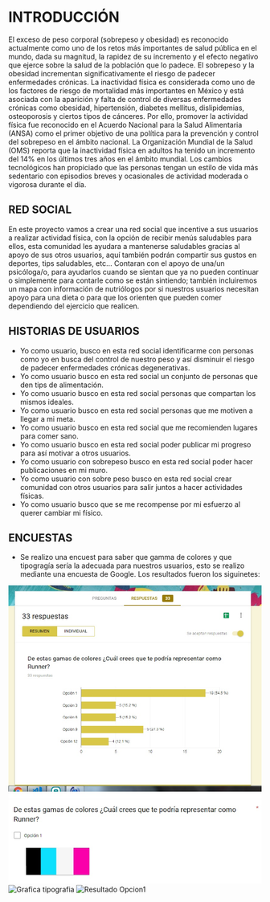# INTRODUCCIÓN

El exceso de peso corporal (sobrepeso y obesidad) es reconocido actualmente como uno de los retos más importantes de salud pública en el mundo, dada su magnitud, la rapidez de su incremento y el efecto negativo que ejerce sobre la salud de la población que lo padece. El sobrepeso y la obesidad incrementan significativamente el riesgo de padecer enfermedades crónicas.
La inactividad física es considerada como uno de los factores de riesgo de mortalidad más importantes en México y está asociada con la aparición y falta de control de diversas enfermedades crónicas como obesidad, hipertensión, diabetes mellitus, dislipidemias, osteoporosis y ciertos tipos de cánceres. Por ello, promover la actividad física fue reconocido en el Acuerdo Nacional para la Salud Alimentaria (ANSA) como el primer objetivo de una política para la prevención y control del sobrepeso en el ámbito nacional. La Organización Mundial de la Salud (OMS) reporta que la inactividad física en adultos ha tenido un incremento del 14% en los últimos tres años en el ámbito mundial. Los cambios tecnológicos han propiciado que las personas tengan un estilo de vida más sedentario con episodios breves y ocasionales de actividad moderada o vigorosa durante el día.

## RED SOCIAL

En este proyecto vamos a crear una red social que incentive a sus usuarios a realizar actividad física, con la opción de recibir menús saludables para ellos, esta comunidad les ayudara a mantenerse saludables gracias al apoyo de sus otros usuarios, aquí también podrán compartir sus gustos en deportes, tips saludables, etc…
Contaran con el apoyo de una/un psicóloga/o, para ayudarlos cuando se sientan que ya no pueden continuar o simplemente para contarle como se están sintiendo; también incluiremos un mapa con información de nutriólogos por si nuestros usuarios necesitan apoyo para una dieta o para que los orienten que pueden  comer dependiendo del ejercicio que realicen.

## HISTORIAS DE USUARIOS

* Yo como usuario, busco en esta red social identificarme con personas como yo en busca del control de nuestro peso y así disminuir el riesgo de padecer enfermedades crónicas degenerativas.
* Yo como usuario busco en esta red social un conjunto de personas que den tips de alimentación.
* Yo como usuario busco en esta red social personas que compartan los mismos ideales.
* Yo como usuario busco en esta red social personas que me motiven a llegar a mi meta.
* Yo como usuario busco en esta red social que me recomienden lugares para comer sano.
* Yo como usuario busco en esta red social poder publicar mi progreso para así motivar a otros usuarios.
* Yo como usuario con sobrepeso busco en esta red social poder hacer publicaciones en mi muro.
* Yo como usuario con sobre peso busco en esta red social crear comunidad con otros usuarios para salir juntos a hacer actividades físicas.
* Yo como usuario busco que se me recompense por mi esfuerzo al querer cambiar mi físico.

## ENCUESTAS

* Se realizo una encuest para saber que gamma de colores  y que tipogragía sería la adecuada para nuestros usuarios, esto se realizo mediante una encuesta de Google. Los resultados fueron los siguinetes:

![Grafica Colores](imagenesux/grafica_color.jpg)
![Resultado Opcion1](imagenesux/opcion1.jpg)
![Grafica tipografia](imagenesux/tipografia_resultados.jpg)
![Resultado Opcion1](imagenesux/opcion2.jpg)
